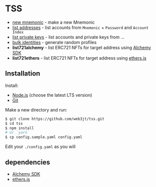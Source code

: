 # TSS

- [new mnemonic](./md/newMnemonic.md) - make a new Mnemonic
- [list addresses](./md/listAddr.md) - list accounts from `Mnemonic` + `Password` and `Account Index`
- [list private keys](./md/listPriv.md) - list accounts and private keys from ...
- [bulk identities](./md/idents.md) - generate random profiles
- **list721alchemy** - list ERC721 NFTs for target address using [Alchemy SDK](https://github.com/alchemyplatform/alchemy-sdk-js)
- **list721ethers** - list ERC721 NFTs for target address using [ethers.js](https://github.com/ethers-io/ethers.js)


## Installation

Install:

- [Node.js](https://nodejs.org/en/) (choose the latest LTS version)
- [Git](https://git-scm.com/)

Make a new directory and run:

```bash
$ git clone https://github.com/web3jt/tss.git
$ cd tss
$ npm install
# or `yarn`
$ cp config.sample.yaml config.yaml
```

Edit your `./config.yaml` as you will


## dependencies

- [Alchemy SDK](https://docs.alchemy.com/docs)
- [ethers.js](https://docs.ethers.org/v6/)
